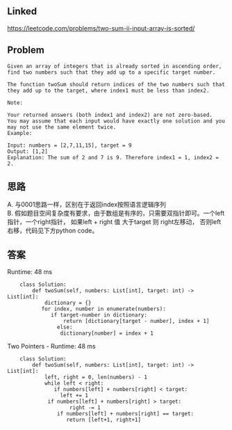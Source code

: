 ## Linked
https://leetcode.com/problems/two-sum-ii-input-array-is-sorted/

## Problem
```
Given an array of integers that is already sorted in ascending order, find two numbers such that they add up to a specific target number.

The function twoSum should return indices of the two numbers such that they add up to the target, where index1 must be less than index2.

Note:

Your returned answers (both index1 and index2) are not zero-based.
You may assume that each input would have exactly one solution and you may not use the same element twice.
Example:

Input: numbers = [2,7,11,15], target = 9
Output: [1,2]
Explanation: The sum of 2 and 7 is 9. Therefore index1 = 1, index2 = 2.
```

## 思路
A. 与0001思路一样，区别在于返回index按照语言逻辑序列   
B. 假如题目空间复杂度有要求，由于数组是有序的，只需要双指针即可。一个left指针，一个right指针， 如果left + right 值 大于target 则 right左移动， 否则left右移，代码见下方python code。

## 答案
Runtime: 48 ms
```python3
    class Solution:
        def twoSum(self, numbers: List[int], target: int) -> List[int]:
            dictionary = {}
           for index, number in enumerate(numbers):
              if target-number in dictionary:
                  return [dictionary[target - number], index + 1]
                else:
                 dictionary[number] = index + 1
```
Two Pointers - Runtime: 48 ms
```python3
    class Solution:
        def twoSum(self, numbers: List[int], target: int) -> List[int]:
            left, right = 0, len(numbers) - 1
            while left < right:
               if numbers[left] + numbers[right] < target:
                 left += 1
             if numbers[left] + numbers[right] > target:
                    right -= 1
                if numbers[left] + numbers[right] == target:
                   return [left+1, right+1]
```             
